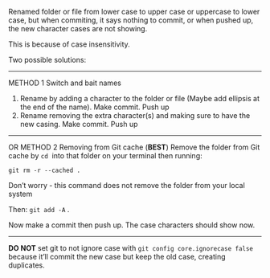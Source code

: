Renamed folder or file from lower case to upper case or uppercase to lower case, but when commiting, it says nothing to commit, or when pushed up, the new character cases are not showing.

This is because of case insensitivity. 

Two possible solutions:

---

METHOD 1 Switch and bait names
1. Rename by adding a character to the folder or file (Maybe add ellipsis at the end of the name). Make commit. Push up
2. Rename removing the extra character(s) and making sure to have the new casing. Make commit. Push up

---


OR METHOD 2 Removing from Git cache (**BEST**)
Remove the folder from Git cache by `cd`  into that folder on your terminal then running:
```
git rm -r --cached .
```

Don’t worry - this command does not remove the folder from your local system

Then: `git add -A` .

Now make a commit then push up. The case characters should show now.

---

**DO NOT** set git to not ignore case with `git config core.ignorecase false`  because it’ll commit the new case but keep the old case, creating duplicates.